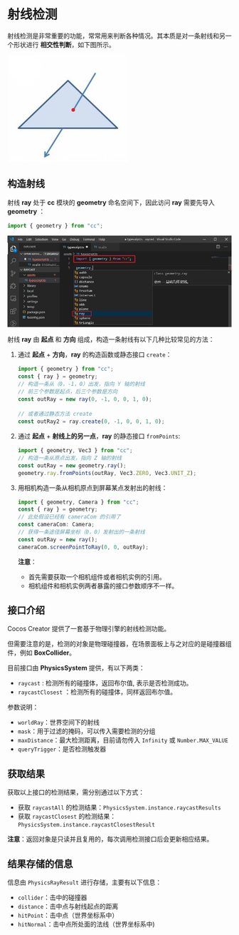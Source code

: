 # 射线检测

射线检测是非常重要的功能，常常用来判断各种情况。其本质是对一条射线和另一个形状进行 **相交性判断**，如下图所示。

![图解](img/raycast.jpg)

## 构造射线

射线 **ray** 处于 **cc** 模块的 **geometry** 命名空间下，因此访问 **ray** 需要先导入 **geometry** ：

```ts
import { geometry } from "cc";
```

![图解](img/import-geometry.jpg)

射线 **ray** 由 **起点** 和 **方向** 组成，构造一条射线有以下几种比较常见的方法：

1. 通过 **起点** + **方向**，**ray** 的构造函数或静态接口 `create`：

    ```ts
    import { geometry } from "cc";
    const { ray } = geometry;
    // 构造一条从（0，-1，0）出发，指向 Y 轴的射线
    // 前三个参数是起点，后三个参数是方向
    const outRay = new ray(0, -1, 0, 0, 1, 0);

    // 或者通过静态方法 create
    const outRay2 = ray.create(0, -1, 0, 0, 1, 0);
    ```

2. 通过 **起点** + **射线上的另一点**，**ray** 的静态接口 `fromPoints`:

    ```ts
    import { geometry, Vec3 } from "cc";
    // 构造一条从原点出发，指向 Z 轴的射线
    const outRay = new geometry.ray();
    geometry.ray.fromPoints(outRay, Vec3.ZERO, Vec3.UNIT_Z);
    ```

3. 用相机构造一条从相机原点到屏幕某点发射出的射线：

    ```ts
    import { geometry, Camera } from "cc";
    const { ray } = geometry;
    // 此处假设已经有 cameraCom 的引用了
    const cameraCom: Camera;
    // 获得一条途径屏幕坐标（0，0）发射出的一条射线
    const outRay = new ray();
    cameraCom.screenPointToRay(0, 0, outRay);
    ```

    **注意**：
    - 首先需要获取一个相机组件或者相机实例的引用。
    - 相机组件和相机实例两者暴露的接口参数顺序不一样。

## 接口介绍

Cocos Creator 提供了一套基于物理引擎的射线检测功能。

但需要注意的是，检测的对象是物理碰撞器，在场景面板上与之对应的是碰撞器组件，例如 **BoxCollider**。

目前接口由 **PhysicsSystem** 提供，有以下两类：

- `raycast` : 检测所有的碰撞体，返回布尔值, 表示是否检测成功。
- `raycastClosest` ：检测所有的碰撞体，同样返回布尔值。

参数说明：

- `worldRay`：世界空间下的射线
- `mask`：用于过滤的掩码，可以传入需要检测的分组
- `maxDistance`：最大检测距离，目前请勿传入 `Infinity` 或 `Number.MAX_VALUE`
- `queryTrigger`：是否检测触发器

## 获取结果

获取以上接口的检测结果，需分别通过以下方式：

- 获取 `raycastAll` 的检测结果：`PhysicsSystem.instance.raycastResults`
- 获取 `raycastClosest` 的检测结果：`PhysicsSystem.instance.raycastClosestResult`

**注意**：返回对象是只读并且复用的，每次调用检测接口后会更新相应结果。

## 结果存储的信息

信息由 `PhysicsRayResult` 进行存储，主要有以下信息：

- `collider`：击中的碰撞器
- `distance`：击中点与射线起点的距离
- `hitPoint`：击中点（世界坐标系中）
- `hitNormal`：击中点所处面的法线（世界坐标系中)
